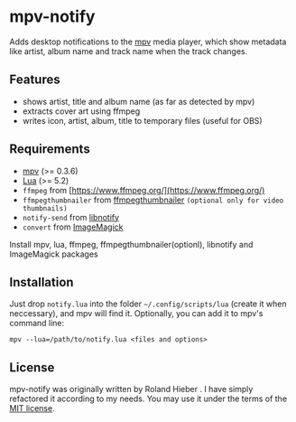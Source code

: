 mpv-notify
==========

Adds desktop notifications to the [mpv](http://mpv.io) media player, which show
metadata like artist, album name and track name when the track changes.

Features
--------

* shows artist, title and album name (as far as detected by mpv)
* extracts cover art using ffmpeg
* writes icon, artist, album, title to temporary files (useful for OBS)

Requirements
------------

* [mpv](http://mpv.io) (>= 0.3.6)
* [Lua](http://lua.org) (>= 5.2)
* `ffmpeg` from [https://www.ffmpeg.org/](https://www.ffmpeg.org/)
* `ffmpegthumbnailer` from [ffmpegthumbnailer](https://github.com/dirkvdb/ffmpegthumbnailer) `(optional only for video thumbnails)`
* `notify-send` from [libnotify](https://github.com/GNOME/libnotify)
* `convert` from [ImageMagick](http://www.imagemagick.org)

Install mpv, lua, ffmpeg, ffmpegthumbnailer(optionl), libnotify and ImageMagick packages

Installation
------------

Just drop `notify.lua` into the folder `~/.config/scripts/lua` (create it when neccessary),
and mpv will find it. Optionally, you can add it to mpv's command line:

    mpv --lua=/path/to/notify.lua <files and options>

License
-------

mpv-notify was originally written by Roland Hieber <rohieb at rohieb.name>. I have simply
refactored it according to my needs. You may use it under the terms of the
[MIT license](http://choosealicense.com/licenses/mit/).
